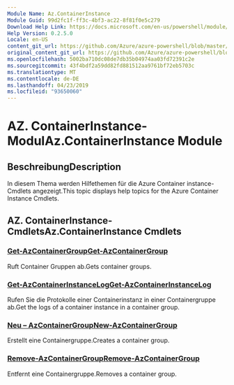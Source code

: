 ```yaml
---
Module Name: Az.ContainerInstance
Module Guid: 99d2fc1f-ff3c-4bf3-ac22-8f81f0e5c279
Download Help Link: https://docs.microsoft.com/en-us/powershell/module/az.containerinstance
Help Version: 0.2.5.0
Locale: en-US
content_git_url: https://github.com/Azure/azure-powershell/blob/master/src/ContainerInstance/ContainerInstance/help/Az.ContainerInstance.md
original_content_git_url: https://github.com/Azure/azure-powershell/blob/master/src/ContainerInstance/ContainerInstance/help/Az.ContainerInstance.md
ms.openlocfilehash: 5002ba710dc08de7db35b04974aa03fd72391c2e
ms.sourcegitcommit: 43f4bdf2a59dd82fd881512aa9761bf72eb5703c
ms.translationtype: MT
ms.contentlocale: de-DE
ms.lasthandoff: 04/23/2019
ms.locfileid: "93650060"
---
```

# <span data-ttu-id="a209c-101">AZ. ContainerInstance-Modul</span><span class="sxs-lookup"><span data-stu-id="a209c-101">Az.ContainerInstance Module</span></span>
## <span data-ttu-id="a209c-102">Beschreibung</span><span class="sxs-lookup"><span data-stu-id="a209c-102">Description</span></span>
<span data-ttu-id="a209c-103">In diesem Thema werden Hilfethemen für die Azure Container instance-Cmdlets angezeigt.</span><span class="sxs-lookup"><span data-stu-id="a209c-103">This topic displays help topics for the Azure Container Instance Cmdlets.</span></span>

## <span data-ttu-id="a209c-104">AZ. ContainerInstance-Cmdlets</span><span class="sxs-lookup"><span data-stu-id="a209c-104">Az.ContainerInstance Cmdlets</span></span>
### [<span data-ttu-id="a209c-105">Get-AzContainerGroup</span><span class="sxs-lookup"><span data-stu-id="a209c-105">Get-AzContainerGroup</span></span>](Get-AzContainerGroup.md)
<span data-ttu-id="a209c-106">Ruft Container Gruppen ab.</span><span class="sxs-lookup"><span data-stu-id="a209c-106">Gets container groups.</span></span>

### [<span data-ttu-id="a209c-107">Get-AzContainerInstanceLog</span><span class="sxs-lookup"><span data-stu-id="a209c-107">Get-AzContainerInstanceLog</span></span>](Get-AzContainerInstanceLog.md)
<span data-ttu-id="a209c-108">Rufen Sie die Protokolle einer Containerinstanz in einer Containergruppe ab.</span><span class="sxs-lookup"><span data-stu-id="a209c-108">Get the logs of a container instance in a container group.</span></span>

### [<span data-ttu-id="a209c-109">Neu – AzContainerGroup</span><span class="sxs-lookup"><span data-stu-id="a209c-109">New-AzContainerGroup</span></span>](New-AzContainerGroup.md)
<span data-ttu-id="a209c-110">Erstellt eine Containergruppe.</span><span class="sxs-lookup"><span data-stu-id="a209c-110">Creates a container group.</span></span>

### [<span data-ttu-id="a209c-111">Remove-AzContainerGroup</span><span class="sxs-lookup"><span data-stu-id="a209c-111">Remove-AzContainerGroup</span></span>](Remove-AzContainerGroup.md)
<span data-ttu-id="a209c-112">Entfernt eine Containergruppe.</span><span class="sxs-lookup"><span data-stu-id="a209c-112">Removes a container group.</span></span>

